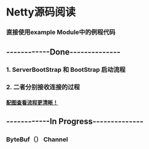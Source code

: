 # Netty源码阅读
### 直接使用example Module中的例程代码

## ------------Done--------------

### 1. ServerBootStrap 和 BootStrap 启动流程
### 2. 二者分别接收连接的过程
#### [配图查看流程更清晰！](https://blog.csdn.net/XueyinGuo/article/details/114295892)




## ------------In Progress--------------
### ByteBuf（） Channel